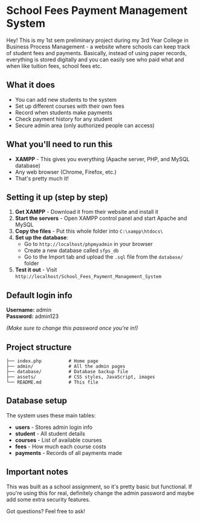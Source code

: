 # School Fees Payment Management System

Hey! This is my 1st sem preliminary project during my 3rd Year College in Business Process Management - a website where schools can keep track of student fees and payments. Basically, instead of using paper records, everything is stored digitally and you can easily see who paid what and when like tuition fees, school fees etc.

## What it does

- You can add new students to the system
- Set up different courses with their own fees
- Record when students make payments
- Check payment history for any student
- Secure admin area (only authorized people can access)

## What you'll need to run this

- **XAMPP** - This gives you everything (Apache server, PHP, and MySQL database)
- Any web browser (Chrome, Firefox, etc.)
- That's pretty much it!

## Setting it up (step by step)

1. **Get XAMPP** - Download it from their website and install it
2. **Start the servers** - Open XAMPP control panel and start Apache and MySQL
3. **Copy the files** - Put this whole folder into `C:\xampp\htdocs\`
4. **Set up the database**:
   - Go to `http://localhost/phpmyadmin` in your browser
   - Create a new database called `sfps_db`
   - Go to the Import tab and upload the `.sql` file from the `database/` folder
5. **Test it out** - Visit `http://localhost/School_Fees_Payment_Management_System`

## Default login info

**Username:** admin  
**Password:** admin123

*(Make sure to change this password once you're in!)*

## Project structure

```
├── index.php          # Home page
├── admin/             # All the admin pages
├── database/          # Database backup file
├── assets/            # CSS styles, JavaScript, images
└── README.md          # This file
```

## Database setup

The system uses these main tables:
- **users** - Stores admin login info
- **student** - All student details
- **courses** - List of available courses
- **fees** - How much each course costs
- **payments** - Records of all payments made

## Important notes

This was built as a school assignment, so it's pretty basic but functional. If you're using this for real, definitely change the admin password and maybe add some extra security features.

Got questions? Feel free to ask!

